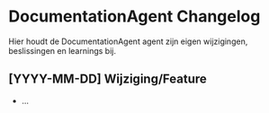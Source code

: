 # DocumentationAgent Changelog

Hier houdt de DocumentationAgent agent zijn eigen wijzigingen, beslissingen en learnings bij.

## [YYYY-MM-DD] Wijziging/Feature
- ... 